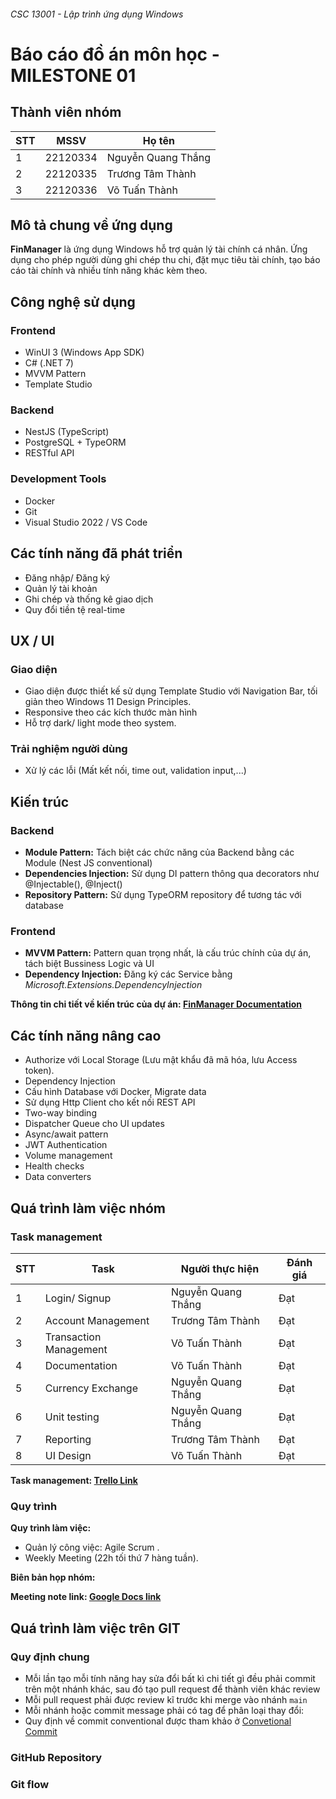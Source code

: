 ###### CSC 13001 - Lập trình ứng dụng Windows

# Báo cáo đồ án môn học - MILESTONE 01

## Thành viên nhóm
| STT | MSSV      | Họ tên               |
|-----|-----------|----------------------|
| 1   | 22120334  | Nguyễn Quang Thắng   |
| 2   | 22120335  | Trương Tâm Thành     |
| 3   | 22120336  | Võ Tuấn Thành        |

## Mô tả chung về ứng dụng
**FinManager** là ứng dụng Windows hỗ trợ quản lý tài chính cá nhân. Ứng dụng cho phép người dùng ghi chép thu chi, đặt mục tiêu tài chính, tạo báo cáo tài chính và nhiều tính năng khác kèm theo.

## Công nghệ sử dụng

### Frontend
- WinUI 3 (Windows App SDK)
- C# (.NET 7)
- MVVM Pattern
- Template Studio

### Backend 
- NestJS (TypeScript)
- PostgreSQL + TypeORM
- RESTful API

### Development Tools
- Docker
- Git
- Visual Studio 2022 / VS Code

## Các tính năng đã phát triển

- Đăng nhập/ Đăng ký
- Quản lý tài khoản
- Ghi chép và thống kê giao dịch
- Quy đổi tiền tệ real-time

## UX / UI

### Giao diện
- Giao diện được thiết kế sử dụng Template Studio với Navigation Bar, tối giản theo Windows 11 Design Principles.
- Responsive theo các kích thước màn hình
- Hỗ trợ dark/ light mode theo system.

### Trải nghiệm người dùng
- Xử lý các lỗi (Mất kết nối, time out, validation input,...)

## Kiến trúc

### Backend
- **Module Pattern:** Tách biệt các chức năng của Backend bằng các Module (Nest JS conventional)
- **Dependencies Injection:** Sử dụng DI pattern thông qua decorators như @Injectable(), @Inject()
- **Repository Pattern:** Sử dụng TypeORM repository để tương tác với database
### Frontend
- **MVVM Pattern:** Pattern quan trọng nhất, là cấu trúc chính của dự án, tách biệt Bussiness Logic và UI
- **Dependency Injection:** Đăng ký các Service bằng *Microsoft.Extensions.DependencyInjection*

**Thông tin chi tiết về kiến trúc của dự án: [FinManager Documentation](https://azzurriii.github.io/Fin-Manager-Windows-App/)**

## Các tính năng nâng cao
- Authorize với Local Storage (Lưu mật khẩu đã mã hóa, lưu Access token).
- Dependency Injection
- Cấu hình Database với Docker, Migrate data
- Sử dụng Http Client cho kết nối REST API
- Two-way binding
- Dispatcher Queue cho UI updates
- Async/await pattern
- JWT Authentication
- Volume management
- Health checks
- Data converters

## Quá trình làm việc nhóm

### Task management

| STT | Task                   | Người thực hiện         | Đánh giá |
|-----|------------------------|-------------------------|----------|
| 1   | Login/ Signup          | Nguyễn Quang Thắng      | Đạt      |
| 2   | Account Management     | Trương Tâm Thành        | Đạt      |
| 3   | Transaction Management | Võ Tuấn Thành           | Đạt      |
| 4   | Documentation          | Võ Tuấn Thành           | Đạt      |
| 5   | Currency Exchange      | Nguyễn Quang Thắng      | Đạt      |
| 6   | Unit testing           | Nguyễn Quang Thắng      | Đạt      |
| 7   | Reporting              | Trương Tâm Thành        | Đạt      |
| 8   | UI Design              | Võ Tuấn Thành           | Đạt      |    


**Task management: [Trello Link](https://trello.com/b/Grs9j7G3)**

### Quy trình
**Quy trình làm việc:**
- Quản lý công việc: Agile Scrum .
- Weekly Meeting (22h tối thứ 7 hàng tuần).

**Biên bản họp nhóm:**

**Meeting note link: [Google Docs link](https://docs.google.com/document/d/1c4RKeFFXiVMsx33t-6TKHI2u_UlT5-Me5uAFccaixzc/edit?usp=sharing)**

## Quá trình làm việc trên GIT

### Quy định chung
- Mỗi lần tạo mỗi tính năng hay sửa đổi bất kì chi tiết gì đều phải commit trên một nhánh khác, sau đó tạo pull request để thành viên khác review
- Mỗi pull request phải được review kĩ trước khi merge vào nhánh `main`
- Mỗi nhánh hoặc commit message phải có tag để phân loại thay đổi:
- Quy định về commit conventional được tham khảo ở [Convetional Commit](https://www.conventionalcommits.org/en/v1.0.0/)

### GitHub Repository

### Git flow

